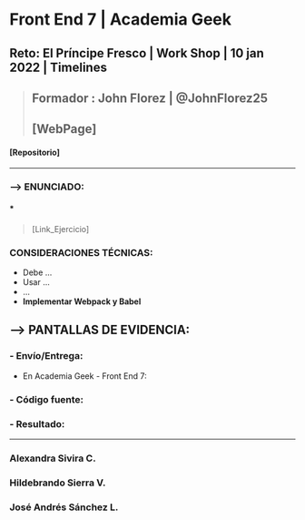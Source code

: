 # Front End 7 | Academia Geek
## Reto: El Príncipe Fresco | Work Shop | 10 jan 2022 | Timelines

> ## Formador : John Florez | @JohnFlorez25
> ## [WebPage] 
#### [Repositorio] 
___
### --> ENUNCIADO:
#### * 
> [Link_Ejercicio] 
### CONSIDERACIONES TÉCNICAS:
* Debe ...
* Usar ...
* ...
* **Implementar Webpack y Babel**


## --> PANTALLAS DE EVIDENCIA:

### - Envío/Entrega:
+ En Academia Geek - Front End 7:

### - Código fuente:

### - Resultado:

___
### Alexandra Sivira C.
### Hildebrando Sierra V.
### José Andrés Sánchez L.

